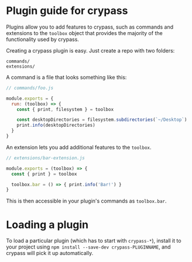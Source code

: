 # Plugin guide for crypass

Plugins allow you to add features to crypass, such as commands and
extensions to the `toolbox` object that provides the majority of the functionality
used by crypass.

Creating a crypass plugin is easy. Just create a repo with two folders:

```
commands/
extensions/
```

A command is a file that looks something like this:

```js
// commands/foo.js

module.exports = {
  run: (toolbox) => {
    const { print, filesystem } = toolbox

    const desktopDirectories = filesystem.subdirectories(`~/Desktop`)
    print.info(desktopDirectories)
  }
}
```

An extension lets you add additional features to the `toolbox`.

```js
// extensions/bar-extension.js

module.exports = (toolbox) => {
  const { print } = toolbox

  toolbox.bar = () => { print.info('Bar!') }
}
```

This is then accessible in your plugin's commands as `toolbox.bar`.

# Loading a plugin

To load a particular plugin (which has to start with `crypass-*`),
install it to your project using `npm install --save-dev crypass-PLUGINNAME`,
and crypass will pick it up automatically.
